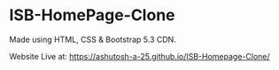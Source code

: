 # ISB-HomePage-Clone
Made using HTML, CSS & Bootstrap 5.3 CDN.

Website Live at: https://ashutosh-a-25.github.io/ISB-Homepage-Clone/
